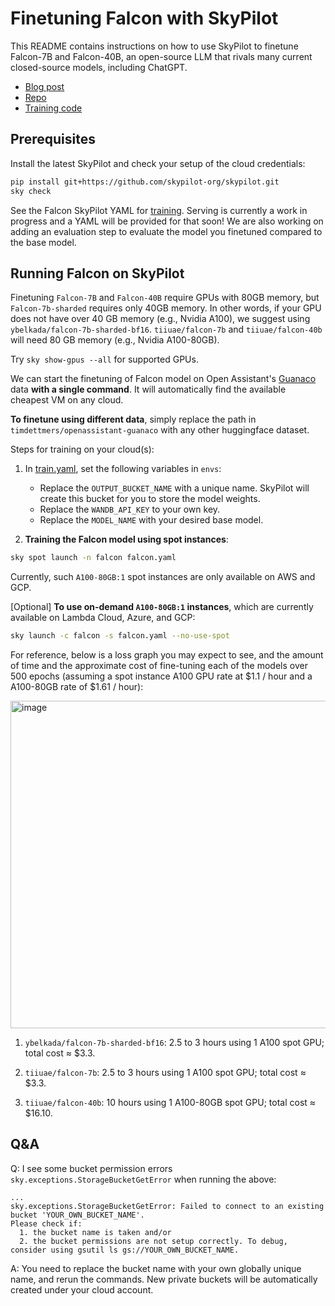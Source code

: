 # Finetuning Falcon with SkyPilot

This README contains instructions on how to use SkyPilot to finetune Falcon-7B and Falcon-40B, an open-source LLM that rivals many current closed-source models, including ChatGPT. 

* [Blog post](https://huggingface.co/blog/falcon)
* [Repo](https://huggingface.co/tiiuae/falcon-40b)
* [Training code](https://gist.github.com/pacman100/1731b41f7a90a87b457e8c5415ff1c14)


## Prerequisites
Install the latest SkyPilot and check your setup of the cloud credentials:
```bash
pip install git+https://github.com/skypilot-org/skypilot.git
sky check
```
See the Falcon SkyPilot YAML for [training](train.yaml). Serving is currently a work in progress and a YAML will be provided for that soon! We are also working on adding an evaluation step to evaluate the model you finetuned compared to the base model.

## Running Falcon on SkyPilot
Finetuning `Falcon-7B` and `Falcon-40B` require GPUs with 80GB memory, 
but `Falcon-7b-sharded` requires only 40GB memory.
In other words, if your GPU does not have over 40 GB memory (e.g., Nvidia A100), we suggest using `ybelkada/falcon-7b-sharded-bf16`. 
`tiiuae/falcon-7b` and `tiiuae/falcon-40b` will need 80 GB memory (e.g., Nvidia A100-80GB). 

Try `sky show-gpus --all` for supported GPUs.

We can start the finetuning of Falcon model on Open Assistant's [Guanaco](https://huggingface.co/datasets/timdettmers/openassistant-guanaco) data **with a single command**. It will automatically find the available cheapest VM on any cloud.

**To finetune using different data**, simply replace the path in `timdettmers/openassistant-guanaco` with any other huggingface dataset.

Steps for training on your cloud(s):

1. In [train.yaml](train.yaml), set the following variables in `envs`:

    - Replace the `OUTPUT_BUCKET_NAME` with a unique name. SkyPilot will create this bucket for you to store the model weights.
    - Replace the `WANDB_API_KEY` to your own key. 
    - Replace the `MODEL_NAME` with your desired base model. 

2.  **Training the Falcon model using spot instances**:

```bash
sky spot launch -n falcon falcon.yaml
```

Currently, such `A100-80GB:1` spot instances are only available on AWS and GCP.

[Optional] **To use on-demand `A100-80GB:1` instances**, which are currently available on Lambda Cloud, Azure, and GCP:
```bash
sky launch -c falcon -s falcon.yaml --no-use-spot
```

For reference, below is a loss graph you may expect to see, and the amount of time and the approximate cost of fine-tuning each of the models over 500 epochs (assuming a spot instance A100 GPU rate at $1.1 / hour and a A100-80GB rate of $1.61 / hour):

<img width="524" alt="image" src="https://imgur.com/BDlHink.png">

1. `ybelkada/falcon-7b-sharded-bf16`: 2.5 to 3 hours using 1 A100 spot GPU; total cost ≈ $3.3.

2. `tiiuae/falcon-7b`: 2.5 to 3 hours using 1 A100 spot GPU; total cost ≈ $3.3.

3. `tiiuae/falcon-40b`: 10 hours using 1 A100-80GB spot GPU; total cost ≈ $16.10.


## Q&A

Q: I see some bucket permission errors `sky.exceptions.StorageBucketGetError` when running the above:
```
...
sky.exceptions.StorageBucketGetError: Failed to connect to an existing bucket 'YOUR_OWN_BUCKET_NAME'.
Please check if:
  1. the bucket name is taken and/or
  2. the bucket permissions are not setup correctly. To debug, consider using gsutil ls gs://YOUR_OWN_BUCKET_NAME.
```

A: You need to replace the bucket name with your own globally unique name, and rerun the commands. New private buckets will be automatically created under your cloud account.
